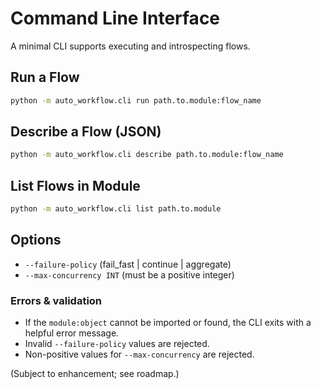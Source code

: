 # Command Line Interface

A minimal CLI supports executing and introspecting flows.

## Run a Flow
```bash
python -m auto_workflow.cli run path.to.module:flow_name
```

## Describe a Flow (JSON)
```bash
python -m auto_workflow.cli describe path.to.module:flow_name
```

## List Flows in Module
```bash
python -m auto_workflow.cli list path.to.module
```

## Options
- `--failure-policy` (fail_fast | continue | aggregate)
- `--max-concurrency INT` (must be a positive integer)

### Errors & validation
- If the `module:object` cannot be imported or found, the CLI exits with a helpful error message.
- Invalid `--failure-policy` values are rejected.
- Non-positive values for `--max-concurrency` are rejected.

(Subject to enhancement; see roadmap.)
